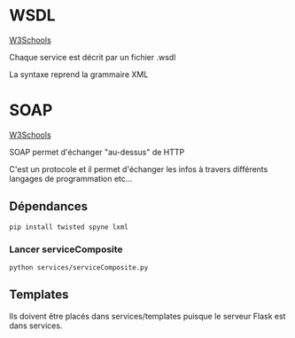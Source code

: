 # WSDL

[W3Schools](https://www.w3schools.com/xml/xml_wsdl.asp)

Chaque service est décrit par un fichier .wsdl

La syntaxe reprend la grammaire XML

# SOAP

[W3Schools](https://www.w3schools.com/xml/xml_soap.asp)

SOAP permet d'échanger "au-dessus" de HTTP

C'est un protocole et il permet d'échanger les infos à travers différents langages de programmation etc...

## Dépendances

`pip install twisted spyne lxml`

### Lancer serviceComposite

`python services/serviceComposite.py`

## Templates

Ils doivent être placés dans services/templates puisque le serveur Flask est dans services.

